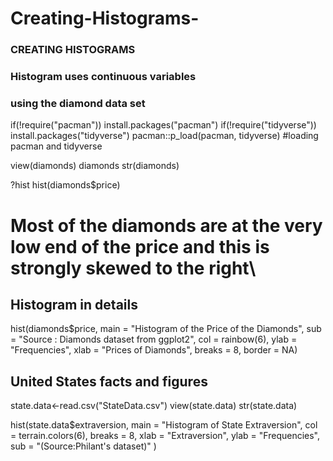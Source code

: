 # Creating-Histograms-
### CREATING HISTOGRAMS 
### Histogram uses continuous variables 
### using the diamond data set 
if(!require("pacman")) install.packages("pacman") 
if(!require("tidyverse")) install.packages("tidyverse") 
pacman::p_load(pacman, tidyverse) #loading pacman and tidyverse 
 
view(diamonds)
diamonds
str(diamonds)

?hist
hist(diamonds$price)
# Most of the diamonds are at the very low end of the price and this is strongly skewed to the right\

## Histogram in details 
hist(diamonds$price, main = "Histogram of the Price of the Diamonds", 
     sub = "Source : Diamonds dataset from ggplot2", 
     col = rainbow(6), 
     ylab = "Frequencies",
     xlab = "Prices of Diamonds",
     breaks = 8,
     border = NA)

## United States facts and figures 
state.data<-read.csv("StateData.csv")
view(state.data)
str(state.data)

hist(state.data$extraversion,
     main = "Histogram of State Extraversion",
     col = terrain.colors(6),
     breaks = 8,
     xlab = "Extraversion", 
     ylab = "Frequencies",
     sub = "(Source:Philant's dataset)"
)


